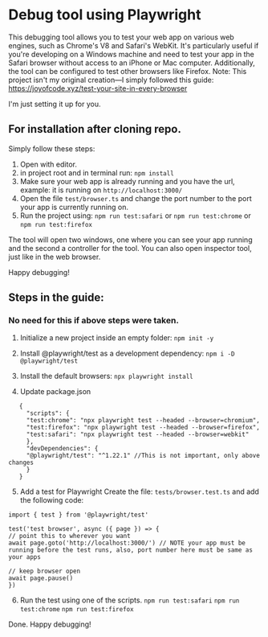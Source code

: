 # Debug tool using Playwright

This debugging tool allows you to test your web app on various web engines, such as Chrome's V8 and Safari's WebKit. It's particularly useful if you're developing on a Windows machine and need to test your app in the Safari browser without access to an iPhone or Mac computer. Additionally, the tool can be configured to test other browsers like Firefox. Note: This project isn't my original creation—I simply followed this guide: https://joyofcode.xyz/test-your-site-in-every-browser

I'm just setting it up for you.

## For installation after cloning repo.

Simply follow these steps:

1. Open with editor.
2. in project root and in terminal run: `npm install`
3. Make sure your web app is already running and you have the url, example: it is running on `http://localhost:3000/`
4. Open the file `test/browser.ts` and change the port number to the port your app is currently running on.
5. Run the project using: `npm run test:safari` or `npm run test:chrome` or `npm run test:firefox`

The tool will open two windows, one where you can see your app running and the second a controller for the tool.
You can also open inspector tool, just like in the web browser.

Happy debugging!

## Steps in the guide:

### No need for this if above steps were taken.

1. Initialize a new project inside an empty folder:
   `npm init -y`

2. Install @playwright/test as a development dependency:
   `npm i -D @playwright/test`

3. Install the default browsers:
   `npx playwright install`

4. Update package.json

```
   {
     "scripts": {
     "test:chrome": "npx playwright test --headed --browser=chromium",
     "test:firefox": "npx playwright test --headed --browser=firefox",
     "test:safari": "npx playwright test --headed --browser=webkit"
     },
     "devDependencies": {
     "@playwright/test": "^1.22.1" //This is not important, only above changes
     }
   }
```

5. Add a test for Playwright
   Create the file: `tests/browser.test.ts`
   and add the following code:

```
import { test } from '@playwright/test'

test('test browser', async ({ page }) => {
// point this to wherever you want
await page.goto('http://localhost:3000/') // NOTE your app must be running before the test runs, also, port number here must be same as your apps

// keep browser open
await page.pause()
})
```

6. Run the test using one of the scripts.
   `npm run test:safari`
   `npm run test:chrome`
   `npm run test:firefox`

Done. Happy debugging!
